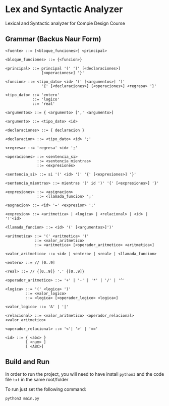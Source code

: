 # Lex and Syntactic Analyzer

Lexical and Syntactic analyzer for Compie Design Course

## Grammar (Backus Naur Form)

```
<fuente> ::= [<bloque_funciones>] <principal>

<bloque_funciones> ::= {<funcion>}

<principal> ::= principal '(' ')' [<declaraciones>]
                [<operaciones>] '}'

<funcion> ::= <tipo_dato> <id> '(' [<argumentos>] ')'
                '{' [<declaraciones>] [<operaciones>] <regresa> '}'

<tipo_dato> ::= 'entero'
            ::= 'logico'
            ::= 'real'

<argumentos> ::= { <argumento> [',' <argumento>]

<argumento> ::= <tipo_dato> <id>

<declaraciones> ::= { declaracion }

<declaracion> ::= <tipo_dato> <id> ';'

<regresa> ::= 'regresa' <id> ';'

<operaciones> ::= <sentencia_si>
              ::= <sentencia_mientras>
              ::= <expresiones>

<sentencia_si> ::= si '(' <id> ')' '{' [<expresiones>] '}'

<sentencia_mientras> ::= mientras '(' id ')' '{' [<expresiones>] '}'

<expresiones> ::= <asignacion>
              ::= <llamada_funcion> ';'

<asgnacion> ::= <id> '=' <expresion> ';'

<expresion> ::= <aritmetica> | <logica> | <relacional> | <id> | '!'<id>

<llamada_funcion> ::= <id> '(' [<argumentos>]')'

<aritmetica> ::= '(' <aritmetica> ')'
             ::= <valor_aritmetico>
             ::= <aritmetica> [<operador_aritmetico> <aritmetica>]

<valor_aritmetico> ::= <id> | <entero> | <real> | <llamada_funcion>

<entero> ::= // [0..9]

<real> ::= // {[0..9]} '.' {[0..9]}

<operador_aritmetico> ::= '+' | '-' | '*' | '/' | '^'

<logica> ::= '(' <logica> ')'
         ::= <valor_logico>
         ::= <logica> [<operador_logico> <logica>]

<valor_logico> ::= '&' | '|'

<relacional> ::= <valor_aritmetico> <operador_relacional> <valor_aritmetico>

<operador_relacional> ::= '<'| '>' | '=='

<id> ::= { <abc> }
         [ <num> ]
         [ <ABC>]
```

## Build and Run

In order to run the project, you will need to have install `python3` and the code file `txt` in the same root/folder

To run just set the following command:

```
python3 main.py
```
